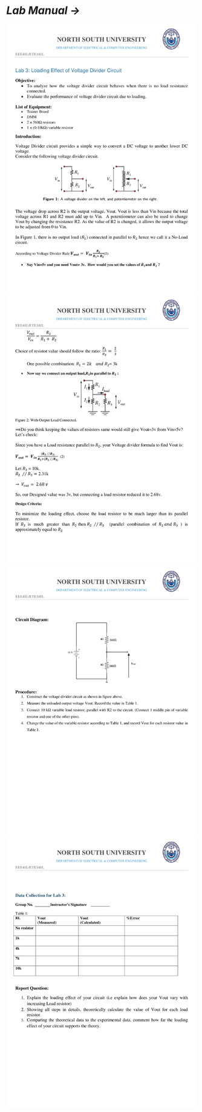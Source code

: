 # *Lab Manual →*

<img src="PNGs/LAB_03 - Loading Effect of Voltage Divider Circuit-1.png">
<img src="PNGs/LAB_03 - Loading Effect of Voltage Divider Circuit-2.png">
<img src="PNGs/LAB_03 - Loading Effect of Voltage Divider Circuit-3.png">
<img src="PNGs/LAB_03 - Loading Effect of Voltage Divider Circuit-4.png">

